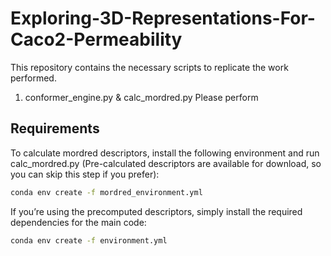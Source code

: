 # Exploring-3D-Representations-For-Caco2-Permeability
This repository contains the necessary scripts to replicate the work performed.
1. conformer_engine.py & calc_mordred.py
   Please perform 
  

## Requirements
To calculate mordred descriptors, install the following environment and run calc_mordred.py (Pre-calculated descriptors are available for download, so you can skip this step if you prefer):
```bash
conda env create -f mordred_environment.yml
```
If you’re using the precomputed descriptors, simply install the required dependencies for the main code:
```bash
conda env create -f environment.yml
```
